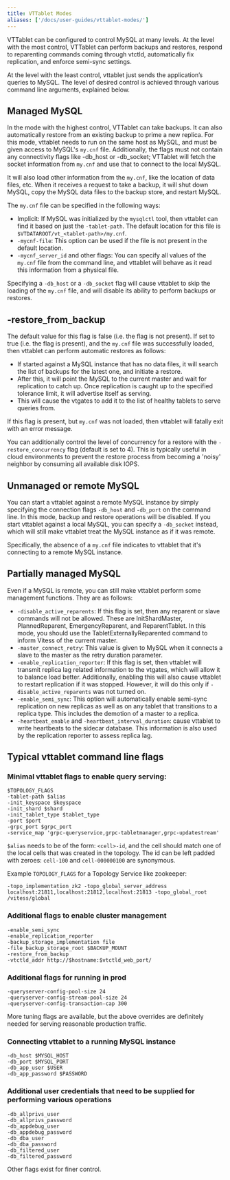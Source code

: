 ```yaml
---
title: VTTablet Modes
aliases: ['/docs/user-guides/vttablet-modes/']
---
```


VTTablet can be configured to control MySQL at many levels. At the level with the most control, VTTablet can perform backups and restores, respond to reparenting commands coming through vtctld, automatically fix replication, and enforce semi-sync settings.

At the level with the least control, vttablet just sends the application’s queries to MySQL. The level of desired control is achieved through various command line arguments, explained below.

## Managed MySQL

In the mode with the highest control, VTTablet can take backups. It can also automatically restore from an existing backup to prime a new replica. For this mode, vttablet needs to run on the same host as MySQL, and must be given access to MySQL's `my.cnf` file. Additionally, the flags must not contain any connectivity flags like -db_host or -db_socket; VTTablet will fetch the socket information from `my.cnf` and use that to connect to the local MySQL.

It will also load other information from the `my.cnf`, like the location of data files, etc. When it receives a request to take a backup, it will shut down MySQL, copy the MySQL data files to the backup store, and restart MySQL.

The `my.cnf` file can be specified in the following ways:

* Implicit: If MySQL was initialized by the `mysqlctl` tool, then vttablet can find it based on just the `-tablet-path`. The default location for this file is `$VTDATAROOT/vt_<tablet-path>/my.cnf`.
* `-mycnf-file`: This option can be used if the file is not present in the default location.
* `-mycnf_server_id` and other flags: You can specify all values of the `my.cnf` file from the command line, and vttablet will behave as it read this information from a physical file.

Specifying a `-db_host` or a `-db_socket` flag will cause vttablet to skip the loading of the `my.cnf` file, and will disable its ability to perform backups or restores.

## -restore_from_backup

The default value for this flag is false (i.e. the flag is not present). If set to true (i.e. the flag is present), and the `my.cnf` file was successfully loaded, then vttablet can perform automatic restores as follows:

* If started against a MySQL instance that has no data files, it will search the list of backups for the latest one, and initiate a restore.
* After this, it will point the MySQL to the current master and wait for replication to catch up.  Once replication is caught up to the specified tolerance limit, it will advertise itself as serving.
* This will cause the vtgates to add it to the list of healthy tablets to serve queries from.

If this flag is present, but `my.cnf` was not loaded, then vttablet will fatally exit with an error message.

You can additionally control the level of concurrency for a restore with the `-restore_concurrency` flag (default is set to 4). This is typically useful in cloud environments to prevent the restore process from becoming a 'noisy' neighbor by consuming all available disk IOPS.

## Unmanaged or remote MySQL

You can start a vttablet against a remote MySQL instance by simply specifying the connection flags `-db_host` and `-db_port` on the command line. In this mode, backup and restore operations will be disabled. If you start vttablet against a local MySQL, you can specify a `-db_socket` instead, which will still make vttablet treat the MySQL instance as if it was remote.

Specifically, the absence of a `my.cnf` file indicates to vttablet that it's connecting to a remote MySQL instance.

## Partially managed MySQL

Even if a MySQL is remote, you can still make vttablet perform some management functions. They are as follows:

* `-disable_active_reparents`: If this flag is set, then any reparent or slave commands will not be allowed. These are InitShardMaster, PlannedReparent, EmergencyReparent, and ReparentTablet. In this mode, you should use the TabletExternallyReparented command to inform Vitess of the current master.
* `-master_connect_retry`: This value is given to MySQL when it connects a slave to the master as the retry duration parameter.
* `-enable_replication_reporter`: If this flag is set, then vttablet will transmit replica lag related information to the vtgates, which will allow it to balance load better. Additionally, enabling this will also cause vttablet to restart replication if it was stopped. However, it will do this only if `-disable_active_reparents` was not turned on.
* `-enable_semi_sync`: This option will automatically enable semi-sync replication on new replicas as well as on any tablet that transitions to a replica type. This includes the demotion of a master to a replica.
* `-heartbeat_enable` and `-heartbeat_interval_duration`: cause vttablet to write heartbeats to the sidecar database. This information is also used by the replication reporter to assess replica lag.

## Typical vttablet command line flags

### Minimal vttablet flags to enable query serving:

```
$TOPOLOGY_FLAGS
-tablet-path $alias
-init_keyspace $keyspace
-init_shard $shard
-init_tablet_type $tablet_type
-port $port
-grpc_port $grpc_port
-service_map 'grpc-queryservice,grpc-tabletmanager,grpc-updatestream'
```

`$alias` needs to be of the form: `<cell>-id`, and the cell should match one of the local cells that was created in the topology. The id can be left padded with zeroes: `cell-100` and `cell-000000100` are synonymous.

Example `TOPOLOGY_FLAGS` for a Topology Service like zookeeper:

`-topo_implementation zk2 -topo_global_server_address localhost:21811,localhost:21812,localhost:21813 -topo_global_root /vitess/global`

### Additional flags to enable cluster management

```
-enable_semi_sync
-enable_replication_reporter
-backup_storage_implementation file
-file_backup_storage_root $BACKUP_MOUNT
-restore_from_backup
-vtctld_addr http://$hostname:$vtctld_web_port/
```

### Additional flags for running in prod

```
-queryserver-config-pool-size 24
-queryserver-config-stream-pool-size 24
-queryserver-config-transaction-cap 300
```

More tuning flags are available, but the above overrides are definitely needed for serving reasonable production traffic.

### Connecting vttablet to a running MySQL instance

```
-db_host $MYSQL_HOST
-db_port $MYSQL_PORT
-db_app_user $USER
-db_app_password $PASSWORD
```

### Additional user credentials that need to be supplied for performing various operations

```
-db_allprivs_user
-db_allprivs_password
-db_appdebug_user
-db_appdebug_password
-db_dba_user
-db_dba_password
-db_filtered_user
-db_filtered_password
```
Other flags exist for finer control.
